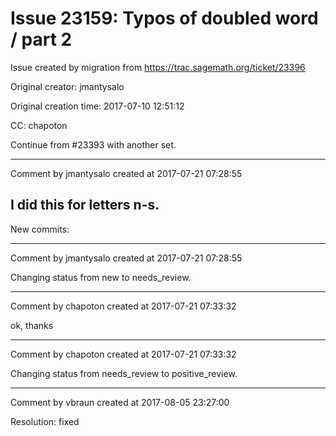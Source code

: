 # Issue 23159: Typos of doubled word / part 2

Issue created by migration from https://trac.sagemath.org/ticket/23396

Original creator: jmantysalo

Original creation time: 2017-07-10 12:51:12

CC:  chapoton

Continue from #23393 with another set.



---

Comment by jmantysalo created at 2017-07-21 07:28:55

I did this for letters n-s.
----
New commits:


---

Comment by jmantysalo created at 2017-07-21 07:28:55

Changing status from new to needs_review.


---

Comment by chapoton created at 2017-07-21 07:33:32

ok, thanks


---

Comment by chapoton created at 2017-07-21 07:33:32

Changing status from needs_review to positive_review.


---

Comment by vbraun created at 2017-08-05 23:27:00

Resolution: fixed
